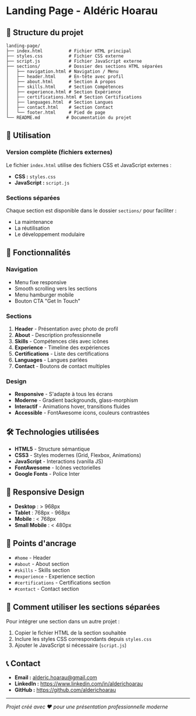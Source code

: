 # Landing Page - Aldéric Hoarau

## 📁 Structure du projet

```
landing-page/
├── index.html          # Fichier HTML principal
├── styles.css          # Fichier CSS externe
├── script.js           # Fichier JavaScript externe
├── sections/           # Dossier des sections HTML séparées
│   ├── navigation.html # Navigation / Menu
│   ├── header.html     # En-tête avec profil
│   ├── about.html      # Section À propos
│   ├── skills.html     # Section Compétences
│   ├── experience.html # Section Expérience
│   ├── certifications.html # Section Certifications
│   ├── languages.html  # Section Langues
│   ├── contact.html    # Section Contact
│   └── footer.html     # Pied de page
└── README.md          # Documentation du projet
```

## 🚀 Utilisation

### Version complète (fichiers externes)
Le fichier `index.html` utilise des fichiers CSS et JavaScript externes :
- **CSS :** `styles.css`
- **JavaScript :** `script.js`

### Sections séparées
Chaque section est disponible dans le dossier `sections/` pour faciliter :
- La maintenance
- La réutilisation
- Le développement modulaire

## 🎨 Fonctionnalités

### Navigation
- Menu fixe responsive
- Smooth scrolling vers les sections
- Menu hamburger mobile
- Bouton CTA "Get In Touch"

### Sections
1. **Header** - Présentation avec photo de profil
2. **About** - Description professionnelle
3. **Skills** - Compétences clés avec icônes
4. **Experience** - Timeline des expériences
5. **Certifications** - Liste des certifications
6. **Languages** - Langues parlées
7. **Contact** - Boutons de contact multiples

### Design
- **Responsive** - S'adapte à tous les écrans
- **Moderne** - Gradient backgrounds, glass-morphism
- **Interactif** - Animations hover, transitions fluides
- **Accessible** - FontAwesome icons, couleurs contrastées

## 🛠️ Technologies utilisées

- **HTML5** - Structure sémantique
- **CSS3** - Styles modernes (Grid, Flexbox, Animations)
- **JavaScript** - Interactions (vanilla JS)
- **FontAwesome** - Icônes vectorielles
- **Google Fonts** - Police Inter

## 📱 Responsive Design

- **Desktop** : > 968px
- **Tablet** : 768px - 968px
- **Mobile** : < 768px
- **Small Mobile** : < 480px

## 🎯 Points d'ancrage

- `#home` - Header
- `#about` - About section
- `#skills` - Skills section
- `#experience` - Experience section
- `#certifications` - Certifications section
- `#contact` - Contact section

## 🔄 Comment utiliser les sections séparées

Pour intégrer une section dans un autre projet :
1. Copier le fichier HTML de la section souhaitée
2. Inclure les styles CSS correspondants depuis `styles.css`
3. Ajouter le JavaScript si nécessaire (`script.js`)

## 📞 Contact

- **Email :** alderic.hoarau@gmail.com
- **LinkedIn :** https://www.linkedin.com/in/alderichoarau
- **GitHub :** https://github.com/alderichoarau

---
*Projet créé avec ❤️ pour une présentation professionnelle moderne*

